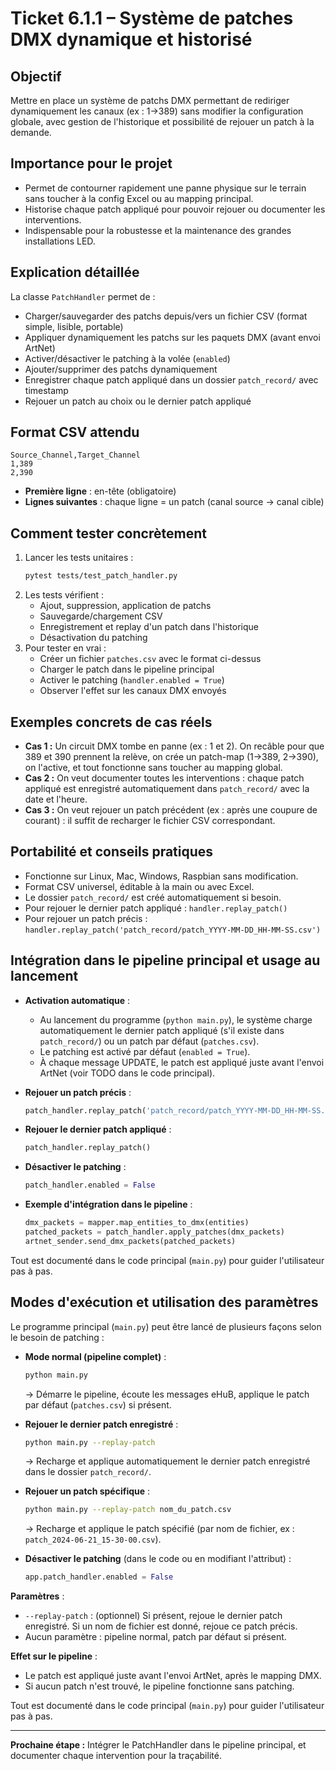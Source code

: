 # Ticket 6.1.1 – Système de patches DMX dynamique et historisé

## Objectif
Mettre en place un système de patchs DMX permettant de rediriger dynamiquement les canaux (ex : 1→389) sans modifier la configuration globale, avec gestion de l'historique et possibilité de rejouer un patch à la demande.

## Importance pour le projet
- Permet de contourner rapidement une panne physique sur le terrain sans toucher à la config Excel ou au mapping principal.
- Historise chaque patch appliqué pour pouvoir rejouer ou documenter les interventions.
- Indispensable pour la robustesse et la maintenance des grandes installations LED.

## Explication détaillée
La classe `PatchHandler` permet de :
- Charger/sauvegarder des patchs depuis/vers un fichier CSV (format simple, lisible, portable)
- Appliquer dynamiquement les patchs sur les paquets DMX (avant envoi ArtNet)
- Activer/désactiver le patching à la volée (`enabled`)
- Ajouter/supprimer des patchs dynamiquement
- Enregistrer chaque patch appliqué dans un dossier `patch_record/` avec timestamp
- Rejouer un patch au choix ou le dernier patch appliqué

## Format CSV attendu
```csv
Source_Channel,Target_Channel
1,389
2,390
```
- **Première ligne** : en-tête (obligatoire)
- **Lignes suivantes** : chaque ligne = un patch (canal source → canal cible)

## Comment tester concrètement
1. Lancer les tests unitaires :
   ```bash
   pytest tests/test_patch_handler.py
   ```
2. Les tests vérifient :
   - Ajout, suppression, application de patchs
   - Sauvegarde/chargement CSV
   - Enregistrement et replay d'un patch dans l'historique
   - Désactivation du patching
3. Pour tester en vrai :
   - Créer un fichier `patches.csv` avec le format ci-dessus
   - Charger le patch dans le pipeline principal
   - Activer le patching (`handler.enabled = True`)
   - Observer l'effet sur les canaux DMX envoyés

## Exemples concrets de cas réels
- **Cas 1 :** Un circuit DMX tombe en panne (ex : 1 et 2). On recâble pour que 389 et 390 prennent la relève, on crée un patch-map (1→389, 2→390), on l'active, et tout fonctionne sans toucher au mapping global.
- **Cas 2 :** On veut documenter toutes les interventions : chaque patch appliqué est enregistré automatiquement dans `patch_record/` avec la date et l'heure.
- **Cas 3 :** On veut rejouer un patch précédent (ex : après une coupure de courant) : il suffit de recharger le fichier CSV correspondant.

## Portabilité et conseils pratiques
- Fonctionne sur Linux, Mac, Windows, Raspbian sans modification.
- Format CSV universel, éditable à la main ou avec Excel.
- Le dossier `patch_record/` est créé automatiquement si besoin.
- Pour rejouer le dernier patch appliqué : `handler.replay_patch()`
- Pour rejouer un patch précis : `handler.replay_patch('patch_record/patch_YYYY-MM-DD_HH-MM-SS.csv')`

## Intégration dans le pipeline principal et usage au lancement

- **Activation automatique** :
  - Au lancement du programme (`python main.py`), le système charge automatiquement le dernier patch appliqué (s'il existe dans `patch_record/`) ou un patch par défaut (`patches.csv`).
  - Le patching est activé par défaut (`enabled = True`).
  - À chaque message UPDATE, le patch est appliqué juste avant l'envoi ArtNet (voir TODO dans le code principal).

- **Rejouer un patch précis** :
  ```python
  patch_handler.replay_patch('patch_record/patch_YYYY-MM-DD_HH-MM-SS.csv')
  ```
- **Rejouer le dernier patch appliqué** :
  ```python
  patch_handler.replay_patch()
  ```
- **Désactiver le patching** :
  ```python
  patch_handler.enabled = False
  ```

- **Exemple d'intégration dans le pipeline** :
  ```python
  dmx_packets = mapper.map_entities_to_dmx(entities)
  patched_packets = patch_handler.apply_patches(dmx_packets)
  artnet_sender.send_dmx_packets(patched_packets)
  ```

Tout est documenté dans le code principal (`main.py`) pour guider l'utilisateur pas à pas.

## Modes d'exécution et utilisation des paramètres

Le programme principal (`main.py`) peut être lancé de plusieurs façons selon le besoin de patching :

- **Mode normal (pipeline complet)** :
    ```bash
    python main.py
    ```
    → Démarre le pipeline, écoute les messages eHuB, applique le patch par défaut (`patches.csv`) si présent.

- **Rejouer le dernier patch enregistré** :
    ```bash
    python main.py --replay-patch
    ```
    → Recharge et applique automatiquement le dernier patch enregistré dans le dossier `patch_record/`.

- **Rejouer un patch spécifique** :
    ```bash
    python main.py --replay-patch nom_du_patch.csv
    ```
    → Recharge et applique le patch spécifié (par nom de fichier, ex : `patch_2024-06-21_15-30-00.csv`).

- **Désactiver le patching** (dans le code ou en modifiant l'attribut) :
    ```python
    app.patch_handler.enabled = False
    ```

**Paramètres** :
- `--replay-patch` : (optionnel) Si présent, rejoue le dernier patch enregistré. Si un nom de fichier est donné, rejoue ce patch précis.
- Aucun paramètre : pipeline normal, patch par défaut si présent.

**Effet sur le pipeline** :
- Le patch est appliqué juste avant l'envoi ArtNet, après le mapping DMX.
- Si aucun patch n'est trouvé, le pipeline fonctionne sans patching.

Tout est documenté dans le code principal (`main.py`) pour guider l'utilisateur pas à pas.

---

**Prochaine étape :** Intégrer le PatchHandler dans le pipeline principal, et documenter chaque intervention pour la traçabilité. 